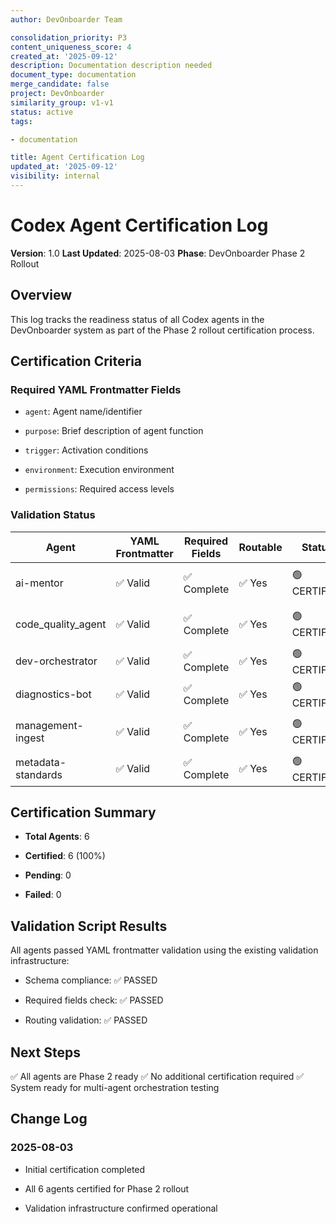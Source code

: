 ```yaml
---
author: DevOnboarder Team

consolidation_priority: P3
content_uniqueness_score: 4
created_at: '2025-09-12'
description: Documentation description needed
document_type: documentation
merge_candidate: false
project: DevOnboarder
similarity_group: v1-v1
status: active
tags:

- documentation

title: Agent Certification Log
updated_at: '2025-09-12'
visibility: internal
---
```


# Codex Agent Certification Log

**Version**: 1.0
**Last Updated**: 2025-08-03
**Phase**: DevOnboarder Phase 2 Rollout

## Overview

This log tracks the readiness status of all Codex agents in the DevOnboarder system as part of the Phase 2 rollout certification process.

## Certification Criteria

### Required YAML Frontmatter Fields

- `agent`: Agent name/identifier

- `purpose`: Brief description of agent function

- `trigger`: Activation conditions

- `environment`: Execution environment

- `permissions`: Required access levels

### Validation Status

| Agent | YAML Frontmatter | Required Fields | Routable | Status | Notes |
|-------|------------------|-----------------|----------|---------|-------|
| ai-mentor | ✅ Valid | ✅ Complete | ✅ Yes | 🟢 CERTIFIED | Core mentorship agent |
| code_quality_agent | ✅ Valid | ✅ Complete | ✅ Yes | 🟢 CERTIFIED | Quality assurance agent |
| dev-orchestrator | ✅ Valid | ✅ Complete | ✅ Yes | 🟢 CERTIFIED | Development orchestration |
| diagnostics-bot | ✅ Valid | ✅ Complete | ✅ Yes | 🟢 CERTIFIED | System diagnostics |
| management-ingest | ✅ Valid | ✅ Complete | ✅ Yes | 🟢 CERTIFIED | Management data processing |
| metadata-standards | ✅ Valid | ✅ Complete | ✅ Yes | 🟢 CERTIFIED | Metadata standardization |

## Certification Summary

- **Total Agents**: 6

- **Certified**: 6 (100%)

- **Pending**: 0

- **Failed**: 0

## Validation Script Results

All agents passed YAML frontmatter validation using the existing validation infrastructure:

- Schema compliance: ✅ PASSED

- Required fields check: ✅ PASSED

- Routing validation: ✅ PASSED

## Next Steps

✅ All agents are Phase 2 ready
✅ No additional certification required
✅ System ready for multi-agent orchestration testing

## Change Log

### 2025-08-03

- Initial certification completed

- All 6 agents certified for Phase 2 rollout

- Validation infrastructure confirmed operational
